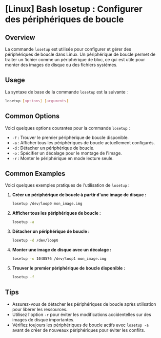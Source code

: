 # [Linux] Bash losetup : Configurer des périphériques de boucle

## Overview
La commande `losetup` est utilisée pour configurer et gérer des périphériques de boucle dans Linux. Un périphérique de boucle permet de traiter un fichier comme un périphérique de bloc, ce qui est utile pour monter des images de disque ou des fichiers systèmes.

## Usage
La syntaxe de base de la commande `losetup` est la suivante :

```bash
losetup [options] [arguments]
```

## Common Options
Voici quelques options courantes pour la commande `losetup` :

- `-f` : Trouver le premier périphérique de boucle disponible.
- `-a` : Afficher tous les périphériques de boucle actuellement configurés.
- `-d` : Détacher un périphérique de boucle.
- `-o` : Spécifier un décalage pour le montage de l'image.
- `-r` : Monter le périphérique en mode lecture seule.

## Common Examples
Voici quelques exemples pratiques de l'utilisation de `losetup` :

1. **Créer un périphérique de boucle à partir d'une image de disque :**
   ```bash
   losetup /dev/loop0 mon_image.img
   ```

2. **Afficher tous les périphériques de boucle :**
   ```bash
   losetup -a
   ```

3. **Détacher un périphérique de boucle :**
   ```bash
   losetup -d /dev/loop0
   ```

4. **Monter une image de disque avec un décalage :**
   ```bash
   losetup -o 1048576 /dev/loop1 mon_image.img
   ```

5. **Trouver le premier périphérique de boucle disponible :**
   ```bash
   losetup -f
   ```

## Tips
- Assurez-vous de détacher les périphériques de boucle après utilisation pour libérer les ressources.
- Utilisez l'option `-r` pour éviter les modifications accidentelles sur des images de disque importantes.
- Vérifiez toujours les périphériques de boucle actifs avec `losetup -a` avant de créer de nouveaux périphériques pour éviter les conflits.